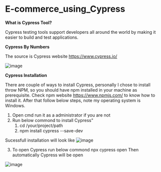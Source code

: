 # E-commerce_using_Cypress
**What is Cypress Tool?**

Cypress testing tools support developers all around the world by making it easier to build and test applications.


**Cypress By Numbers**

The source is Cypress website https://www.cypress.io/

![image](https://github.com/Anassatti/E-commerce_using_Cypress/assets/73906550/8405dc57-d87f-403f-ae3b-9150eba0ff70)

**Cypress Installation**

There are couple of ways to install Cypress, personally I chose to install throw NPM, so you should have npm installed in your machine as prerequisite. Check npm website https://www.npmjs.com/ to know how to install it. After that follow below steps, note my operating system is Windows.

1. Open cmd run it as a administrator if you are not
2. Run below commond to install Cypress"
     1. cd /your/project/path
     2. npm install cypress --save-dev
  
  Sucessfull installation will look like 
  ![image](https://github.com/Anassatti/E-commerce_using_Cypress/assets/73906550/c8148b68-2c2d-4681-9593-2e9cfe273bde)

3. To open Cypress run below commond
      npx cypress open
  Then automatically Cypress will be open

![image](https://github.com/Anassatti/E-commerce_using_Cypress/assets/73906550/2e5744ec-6ca8-4200-aaac-9a105940935e)







